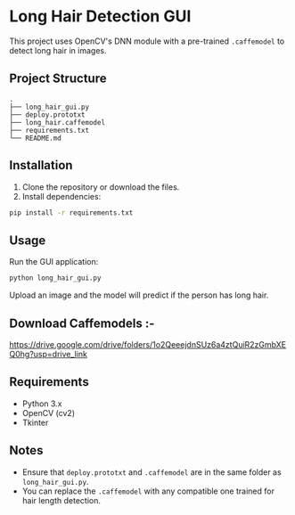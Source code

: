 # Long Hair Detection GUI

This project uses OpenCV's DNN module with a pre-trained `.caffemodel` to detect long hair in images.

## Project Structure
```
.
├── long_hair_gui.py
├── deploy.prototxt
├── long_hair.caffemodel
├── requirements.txt
└── README.md
```

## Installation
1. Clone the repository or download the files.
2. Install dependencies:
```bash
pip install -r requirements.txt
```

## Usage
Run the GUI application:
```bash
python long_hair_gui.py
```

Upload an image and the model will predict if the person has long hair.

## Download Caffemodels :-
https://drive.google.com/drive/folders/1o2QeeejdnSUz6a4ztQuiR2zGmbXEQ0hg?usp=drive_link

## Requirements
- Python 3.x
- OpenCV (cv2)
- Tkinter

## Notes
- Ensure that `deploy.prototxt` and `.caffemodel` are in the same folder as `long_hair_gui.py`.
- You can replace the `.caffemodel` with any compatible one trained for hair length detection.

